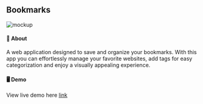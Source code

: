## Bookmarks
![mockup](https://github.com/br4adam/bookmarks/assets/104263751/5c092884-ad11-4698-8900-118324d030fe)

#### 🔖 About
A web application designed to save and organize your bookmarks. With this app you can effortlessly manage your favorite websites, add tags for easy categorization and enjoy a visually appealing experience.
#### 🖥 Demo
View live demo here [link](https://bookmarksx.netlify.app/)
